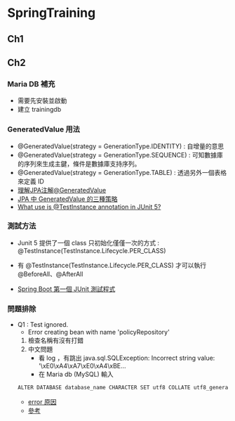 # SpringTraining

## Ch1 

## Ch2
### Maria DB 補充
- 需要先安裝並啟動
- 建立 trainingdb

### GeneratedValue 用法
- @GeneratedValue(strategy = GenerationType.IDENTITY) : 自增量的意思
- @GeneratedValue(strategy = GenerationType.SEQUENCE) : 可知數據庫的序列來生成主鍵，條件是數據庫支持序列。
- @GeneratedValue(strategy = GenerationType.TABLE) : 透過另外一個表格來定義 ID
- [理解JPA注解@GeneratedValue](https://blog.csdn.net/canot/article/details/51455967)
- [JPA 中 GeneratedValue 的三種策略](https://medium.com/@BalicantaYao/jpa-%E4%B8%AD-generatedvalue-%E7%9A%84%E4%B8%89%E7%A8%AE%E7%AD%96%E7%95%A5-bedebf1c076d)
- [What use is @TestInstance annotation in JUnit 5?](https://stackoverflow.com/questions/52551718/what-use-is-testinstance-annotation-in-junit-5)

### 測試方法
- Junit 5 提供了一個 class 只初始化僅僅一次的方式 : @TestInstance(TestInstance.Lifecycle.PER_CLASS)
- 有 @TestInstance(TestInstance.Lifecycle.PER_CLASS) 才可以執行 @BeforeAll、@AfterAll

- [Spring Boot 第一個 JUnit 測試程式](https://ithelp.ithome.com.tw/articles/10250569?sc=rss.iron)

### 問題排除
- Q1 : Test ignored.
  - Error creating bean with name 'policyRepository'
  1. 檢查名稱有沒有打錯
  2. 中文問題
     - 看 log ，有跳出 java.sql.SQLException: Incorrect string value: '\xE0\xA4\xA7\xE0\xA4\xBE...
     - 在 Maria db (MySQL) 輸入
    ```xml
    ALTER DATABASE database_name CHARACTER SET utf8 COLLATE utf8_general_ci;
     ```
    - [error 原因](https://stackoverflow.com/questions/44588055/spring-boot-cant-save-unicode-string-in-mysql-using-spring-data-jpa)
    - [參考](https://www.jinnsblog.com/2018/01/mariadb-garbled.html)
  